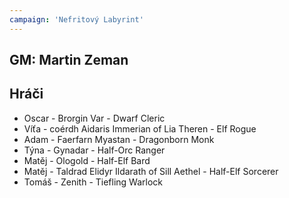 ```yaml
---
campaign: 'Nefritový Labyrint'
---
```


## GM: Martin Zeman

## Hráči

-   Oscar - Brorgin Var - Dwarf Cleric
-   Víťa - coérdh Aidaris Immerian of Lia Theren - Elf Rogue
-   Adam - Faerfarn Myastan - Dragonborn Monk
-   Týna - Gynadar - Half-Orc Ranger
-   Matěj - Ologold - Half-Elf Bard
-   Matěj - Taldrad Elidyr Ildarath of Sill Aethel - Half-Elf Sorcerer
-   Tomáš - Zenith - Tiefling Warlock
